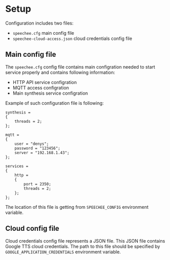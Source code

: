 # Setup

Configuration includes two files:
* `speechee.cfg` main config file
* `speechee-cloud-access.json` cloud credentials config file

## Main config file

The `speechee.cfg` config file contains main configration needed to start service properly and contains
following information:
* HTTP API service configration
* MQTT access configration
* Main synthesis service configration

Example of such configuration file is following:
```
synthesis =
{
    threads = 2;
};

mqtt =
{
    user = "denys";
    password = "123456";
    server = "192.168.1.43";
};

services =
{
    http =
    {
        port = 2350;
        threads = 2;
    };
};
```

The location of this file is getting from `SPEECHEE_CONFIG` environment variable.

## Cloud config file

Cloud credentials config file represents a JSON file. This JSON file contains Google TTS cloud credentials.
The path to this file should be specified by `GOOGLE_APPLICATION_CREDENTIALS` environment variable.